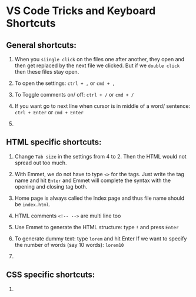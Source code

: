 # VS Code Tricks and Keyboard Shortcuts

## General shortcuts:

1. When you `siingle click` on the files one after another, they open and then get replaced by the next file we clicked. But if we `double click` then these files stay open.

2. To open the settings: `ctrl + ,` or `cmd + ,`

3. To Toggle comments on/ off: `ctrl + /` or `cmd + /`

4. If you want go to next line when cursor is in middle of a word/ sentence: `ctrl + Enter` or `cmd + Enter`

5. 


## HTML specific shortcuts:

1. Change `Tab size` in the settings from 4 to 2. Then the HTML would not spread out too much.

2. With Emmet, we do not have to type `<>` for the tags. Just write the tag name and hit `Enter` and Emmet will complete the syntax with the opening and closing tag both.

3. Home page is always called the Index page and thus file name should be `index.html`.

4. HTML comments `<!-- -->` are multi line too

5. Use Emmet to generate the HTML structure: type `!` and press `Enter`

6. To generate dummy text: type `lorem` and hit Enter
   If we want to specify the number of words (say 10 words): `lorem10`

7.  


## CSS specific shortcuts:

1. 
